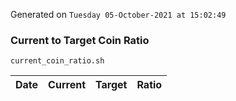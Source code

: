 Generated on `Tuesday 05-October-2021 at 15:02:49`

### Current to Target Coin Ratio
`current_coin_ratio.sh`

Date|Current|Target|Ratio
---|---|---|---

